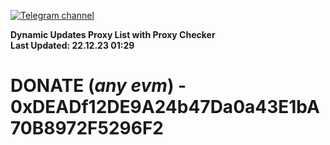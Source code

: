 [![Telegram channel](https://img.shields.io/endpoint?url=https://runkit.io/damiankrawczyk/telegram-badge/branches/master?url=https://t.me/n4z4v0d)](https://t.me/n4z4v0d) 

**Dynamic Updates Proxy List with Proxy Checker**  
**Last Updated: 22.12.23 01:29**

# DONATE (_any evm_) - 0xDEADf12DE9A24b47Da0a43E1bA70B8972F5296F2
